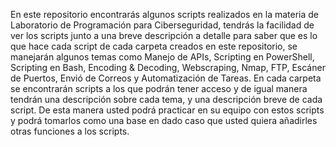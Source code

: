 En este repositorio encontrarás algunos scripts realizados en la materia de Laboratorio de Programación para Ciberseguridad, tendrás la facilidad de ver los scripts junto a una breve descripción a detalle para saber que es lo que hace cada script de cada carpeta creados en este repositorio, se manejarán algunos temas como Manejo de APIs, Scripting en PowerShell, Scripting en Bash, Encoding & Decoding, Webscraping, Nmap, FTP, Escáner de Puertos, Envió de Correos y Automatización de Tareas. En cada carpeta se encontrarán scripts a los que podrán tener acceso y de igual manera tendrán una descripción sobre cada tema, y una descripción breve de cada script. De esta manera usted podrá practicar en su equipo con estos scripts y podrá tomarlos como una base en dado caso que usted quiera añadirles otras funciones a los scripts.
